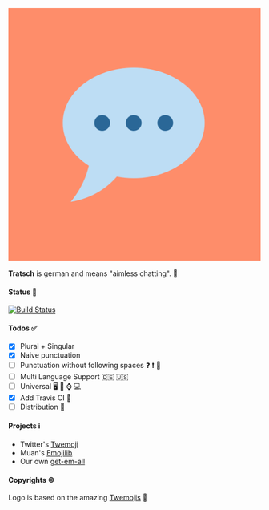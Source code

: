 ![Logo](https://raw.githubusercontent.com/PowerOfEmojis/Tratsch/gh-pages/images/logo_512px.png "Logo Tratsch")

**Tratsch** is german and means "aimless chatting". 💬

#### Status 🚦 
[![Build Status](https://travis-ci.org/PowerOfEmojis/Tratsch.svg?branch=master)](https://travis-ci.org/PowerOfEmojis/Tratsch)

#### Todos ✅
- [x] Plural + Singular
- [x] Naive punctuation
- [ ] Punctuation without following spaces ❓ ❗ 💯
- [ ] Multi Language Support 🇩🇪 🇺🇸
- [ ] Universal 🖥 📱 ⌚️ 💻 
- [x] Add Travis CI 🔧
- [ ] Distribution 🏬

#### Projects ℹ️
- Twitter's [Twemoji](https://github.com/twitter/twemoji)
- Muan's [Emojilib](https://github.com/muan/emojilib)
- Our own [get-em-all](https://github.com/PowerOfEmojis/get-em-all)

#### Copyrights ©️
Logo is based on the amazing [Twemojis](https://github.com/twitter/twemoji) 🐣
